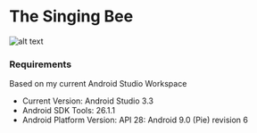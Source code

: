 # The Singing Bee

![alt text](https://i.imgur.com/nQY5MDE.png)

### Requirements
Based on my current Android Studio Workspace
* Current Version: Android Studio 3.3
* Android SDK Tools: 26.1.1
* Android Platform Version: API 28: Android 9.0 (Pie) revision 6
